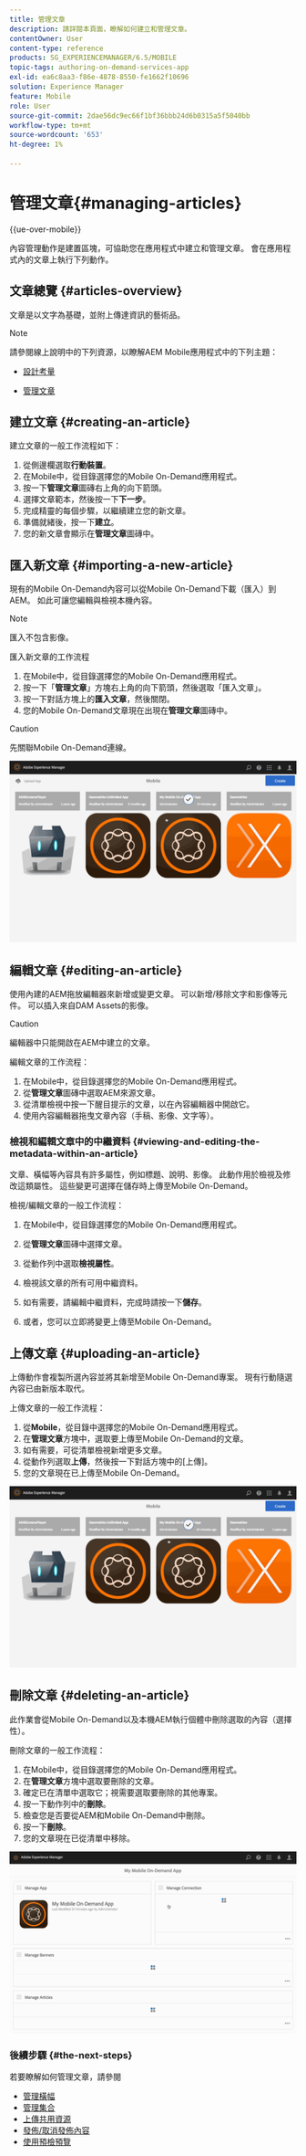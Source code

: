 ```yaml
---
title: 管理文章
description: 請詳閱本頁面，瞭解如何建立和管理文章。
contentOwner: User
content-type: reference
products: SG_EXPERIENCEMANAGER/6.5/MOBILE
topic-tags: authoring-on-demand-services-app
exl-id: ea6c8aa3-f86e-4878-8550-fe1662f10696
solution: Experience Manager
feature: Mobile
role: User
source-git-commit: 2dae56dc9ec66f1bf36bbb24d6b0315a5f5040bb
workflow-type: tm+mt
source-wordcount: '653'
ht-degree: 1%

---
```


# 管理文章{#managing-articles}

{{ue-over-mobile}}

內容管理動作是建置區塊，可協助您在應用程式中建立和管理文章。 會在應用程式內的文章上執行下列動作。

## 文章總覽 {#articles-overview}

文章是以文字為基礎，並附上傳達資訊的藝術品。

>[!NOTE]
>
>請參閱線上說明中的下列資源，以瞭解AEM Mobile應用程式中的下列主題：
>
>* [設計考量](https://helpx.adobe.com/tw/digital-publishing-solution/help/design-app.html)
>
>* [管理文章](https://helpx.adobe.com/tw/digital-publishing-solution/help/creating-articles.html)
>

## 建立文章 {#creating-an-article}

建立文章的一般工作流程如下：

1. 從側邊欄選取&#x200B;**行動裝置**。
1. 在Mobile中，從目錄選擇您的Mobile On-Demand應用程式。
1. 按一下&#x200B;**管理文章**&#x200B;圖磚右上角的向下箭頭。
1. 選擇文章範本，然後按一下&#x200B;**下一步**。
1. 完成精靈的每個步驟，以繼續建立您的新文章。
1. 準備就緒後，按一下&#x200B;**建立**。
1. 您的新文章會顯示在&#x200B;**管理文章**&#x200B;圖磚中。

## 匯入新文章 {#importing-a-new-article}

現有的Mobile On-Demand內容可以從Mobile On-Demand下載（匯入）到AEM。 如此可讓您編輯與檢視本機內容。

>[!NOTE]
>
>匯入不包含影像。

匯入新文章的工作流程

1. 在Mobile中，從目錄選擇您的Mobile On-Demand應用程式。
1. 按一下「**管理文章**」方塊右上角的向下箭頭，然後選取「匯入文章」。
1. 按一下對話方塊上的&#x200B;**匯入文章**，然後關閉。
1. 您的Mobile On-Demand文章現在出現在&#x200B;**管理文章**&#x200B;圖磚中。

>[!CAUTION]
>
>先關聯Mobile On-Demand連線。

![chlimage_1-3](assets/chlimage_1-3.gif)

## 編輯文章 {#editing-an-article}

使用內建的AEM拖放編輯器來新增或變更文章。 可以新增/移除文字和影像等元件。 可以插入來自DAM Assets的影像。

>[!CAUTION]
>
>編輯器中只能開啟在AEM中建立的文章。

編輯文章的工作流程：

1. 在Mobile中，從目錄選擇您的Mobile On-Demand應用程式。
1. 從&#x200B;**管理文章**&#x200B;圖磚中選取AEM來源文章。
1. 從清單檢視中按一下醒目提示的文章，以在內容編輯器中開啟它。
1. 使用內容編輯器拖曳文章內容（手稿、影像、文字等）。

### 檢視和編輯文章中的中繼資料 {#viewing-and-editing-the-metadata-within-an-article}

文章、橫幅等內容具有許多屬性，例如標題、說明、影像。 此動作用於檢視及修改這類屬性。 這些變更可選擇在儲存時上傳至Mobile On-Demand。

檢視/編輯文章的一般工作流程：

1. 在Mobile中，從目錄選擇您的Mobile On-Demand應用程式。
1. 從&#x200B;**管理文章**&#x200B;圖磚中選擇文章。

1. 從動作列中選取&#x200B;**檢視屬性**。
1. 檢視該文章的所有可用中繼資料。
1. 如有需要，請編輯中繼資料，完成時請按一下&#x200B;**儲存**。
1. 或者，您可以立即將變更上傳至Mobile On-Demand。

## 上傳文章 {#uploading-an-article}

上傳動作會複製所選內容並將其新增至Mobile On-Demand專案。 現有行動隨選內容已由新版本取代。

上傳文章的一般工作流程：

1. 從&#x200B;**Mobile**，從目錄中選擇您的Mobile On-Demand應用程式。
1. 在&#x200B;**管理文章**&#x200B;方塊中，選取要上傳至Mobile On-Demand的文章。
1. 如有需要，可從清單檢視新增更多文章。
1. 從動作列選取&#x200B;**上傳**，然後按一下對話方塊中的[上傳]。
1. 您的文章現在已上傳至Mobile On-Demand。

![chlimage_1-4](assets/chlimage_1-4.gif)

## 刪除文章 {#deleting-an-article}

此作業會從Mobile On-Demand以及本機AEM執行個體中刪除選取的內容（選擇性）。

刪除文章的一般工作流程：

1. 在Mobile中，從目錄選擇您的Mobile On-Demand應用程式。
1. 在&#x200B;**管理文章**&#x200B;方塊中選取要刪除的文章。
1. 確定已在清單中選取它；視需要選取要刪除的其他專案。
1. 按一下動作列中的&#x200B;**刪除**。
1. 檢查您是否要從AEM和Mobile On-Demand中刪除。
1. 按一下&#x200B;**刪除**。
1. 您的文章現在已從清單中移除。

![chlimage_1-5](assets/chlimage_1-5.gif)

### 後續步驟 {#the-next-steps}

若要瞭解如何管理文章，請參閱

* [管理橫幅](/help/mobile/mobile-on-demand-managing-banners.md)
* [管理集合](/help/mobile/mobile-on-demand-managing-collections.md)
* [上傳共用資源](/help/mobile/mobile-on-demand-shared-resources.md)
* [發佈/取消發佈內容](/help/mobile/mobile-on-demand-publishing-unpublishing.md)
* [使用預檢預覽](/help/mobile/aem-mobile-manage-ondemand-services.md)
